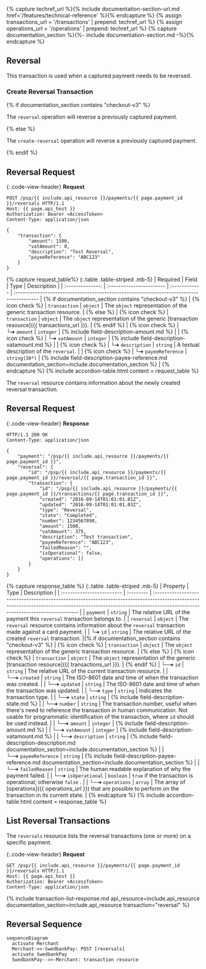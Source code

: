{% capture techref_url %}{% include documentation-section-url.md href='/features/technical-reference' %}{% endcapture %}
{% assign transactions_url = '/transactions' | prepend: techref_url %}
{% assign operations_url = '/operations' | prepend: techref_url %}
{% capture documentation_section %}{%- include documentation-section.md -%}{% endcapture %}

## Reversal

This transaction is used when a captured payment needs to be reversed.

### Create Reversal Transaction

{% if documentation_section contains "checkout-v3" %}

The `reversal` operation will reverse a previously captured payment.

{% else %}

The `create-reversal` operation will reverse a previously captured payment.

{% endif %}

## Reversal Request

{:.code-view-header}
**Request**

```http
POST /psp/{{ include.api_resource }}/payments/{{ page.payment_id }}/reversals HTTP/1.1
Host: {{ page.api_host }}
Authorization: Bearer <AccessToken>
Content-Type: application/json

{
    "transaction": {
        "amount": 1500,
        "vatAmount": 0,
        "description": "Test Reversal",
        "payeeReference": "ABC123"
    }
}
```

{% capture request_table%}
{:.table .table-striped .mb-5}
|     Required     | Field                    | Type          | Description                                                                              |
| :--------------: | :----------------------- | :------------ | :--------------------------------------------------------------------------------------- | {% if documentation_section contains "checkout-v3" %}
| {% icon check %} | `transaction`            | `object`      | The `object` representation of the generic transaction resource. | {% else %}
| {% icon check %} | `transaction`            | `object`      | The `object` representation of the generic [transaction resource]({{ transactions_url }}). | {% endif %}
| {% icon check %} | └➔&nbsp;`amount`         | `integer`     | {% include field-description-amount.md %}                                                |
| {% icon check %} | └➔&nbsp;`vatAmount`      | `integer`     | {% include field-description-vatamount.md %}                                             |
| {% icon check %} | └➔&nbsp;`description`    | `string`      | A textual description of the `reversal`.                                                 |
| {% icon check %} | └➔&nbsp;`payeeReference` | `string(30*)` | {% include field-description-payee-reference.md documentation_section=include.documentation_section %}          |
{% endcapture %}
{% include accordion-table.html content = request_table
%}

The `reversal` resource contains information about the newly created reversal
transaction.

## Reversal Request

{:.code-view-header}
**Response**

```http
HTTP/1.1 200 OK
Content-Type: application/json

{
    "payment": "/psp/{{ include.api_resource }}/payments/{{ page.payment_id }}",
    "reversal": {
        "id": "/psp/{{ include.api_resource }}/payments/{{ page.payment_id }}/reversal/{{ page.transaction_id }}",
        "transaction": {
            "id": "/psp/{{ include.api_resource }}/payments/{{ page.payment_id }}/transactions/{{ page.transaction_id }}",
            "created": "2016-09-14T01:01:01.01Z",
            "updated": "2016-09-14T01:01:01.03Z",
            "type": "Reversal",
            "state": "Completed",
            "number": 1234567890,
            "amount": 1500,
            "vatAmount": 375,
            "description": "Test transaction",
            "payeeReference": "ABC123",
            "failedReason": "",
            "isOperational": false,
            "operations": []
        }
    }
}
```

{% capture response_table %}
{:.table .table-striped .mb-5}
| Property                  | Type      | Description                                                                                                                                                                                                  |
| :------------------------ | :-------- | :----------------------------------------------------------------------------------------------------------------------------------------------------------------------------------------------------------- |
| `payment`                 | `string`  | The relative URL of the payment this `reversal` transaction belongs to.                                                                                                                                      |
| `reversal`                | `object`  | The `reversal` resource contains information about the `reversal` transaction made against a card payment.                                                                                                    |
| └➔&nbsp;`id`              | `string`  | The relative URL of the created `reversal` transaction.                                                                                                                                                       |{% if documentation_section contains "checkout-v3" %}
| {% icon check %} | `transaction`            | `object`      | The `object` representation of the generic transaction resource. | {% else %}
| {% icon check %} | `transaction`            | `object`      | The `object` representation of the generic [transaction resource]({{ transactions_url }}). | {% endif %}
| └─➔&nbsp;`id`             | `string`  | The relative URL of the current  transaction  resource.                                                                                                                                                      |
| └─➔&nbsp;`created`        | `string`  | The ISO-8601 date and time of when the transaction was created.                                                                                                                                              |
| └─➔&nbsp;`updated`        | `string`  | The ISO-8601 date and time of when the transaction was updated.                                                                                                                                              |
| └─➔&nbsp;`type`           | `string`  | Indicates the transaction type.                                                                                                                                                                              |
| └─➔&nbsp;`state`          | `string`  | {% include field-description-state.md %}        |
| └─➔&nbsp;`number`         | `string`  | The transaction number, useful when there's need to reference the transaction in human communication. Not usable for programmatic identification of the transaction, where `id` should be used instead.      |
| └─➔&nbsp;`amount`         | `integer` | {% include field-description-amount.md %}                                                                                                                                                                    |
| └─➔&nbsp;`vatAmount`      | `integer` | {% include field-description-vatamount.md %}                                                                                                                                                                 |
| └─➔&nbsp;`description`    | `string`  | {% include field-description-description.md documentation_section=include.documentation_section %}                                                                                                                                  |
| └─➔&nbsp;`payeeReference` | `string`  | {% include field-description-payee-reference.md documentation_section=include.documentation_section %}                                                                                                                              |
| └─➔&nbsp;`failedReason`   | `string`  | The human readable explanation of why the payment failed.                                                                                                                                                    |
| └─➔&nbsp;`isOperational`  | `boolean` | `true`  if the transaction is operational; otherwise  `false` .                                                                                                                                              |
| └─➔&nbsp;`operations`     | `array`   | The array of [operations]({{ operations_url }}) that are possible to perform on the transaction in its current state.                                                                                                  |
{% endcapture %}
{% include accordion-table.html content = response_table %}

## List Reversal Transactions

The `reversals` resource lists the reversal transactions (one or more) on a
specific payment.

{:.code-view-header}
**Request**

```http
GET /psp/{{ include.api_resource }}/payments/{{ page.payment_id }}/reversals HTTP/1.1
Host: {{ page.api_host }}
Authorization: Bearer <AccessToken>
Content-Type: application/json
```

{% include transaction-list-response.md api_resource=include.api_resource documentation_section=include.api_resource transaction="reversal" %}

## Reversal Sequence

```mermaid
sequenceDiagram
  activate Merchant
  Merchant->>-SwedbankPay: POST [reversals]
  activate SwedbankPay
  SwedbankPay-->>-Merchant: transaction resource
```
